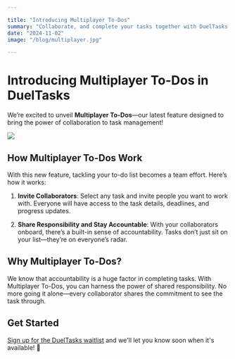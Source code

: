 ```yaml
---

title: "Introducing Multiplayer To-Dos"  
summary: "Collaborate, and complete your tasks together with DuelTasks' new multiplayer to-do feature!"  
date: "2024-11-02"  
image: "/blog/multiplayer.jpg"  

---
```


# Introducing Multiplayer To-Dos in DuelTasks

We’re excited to unveil **Multiplayer To-Dos**—our latest feature designed to bring the power of collaboration to task management!

<img src="/blog/mp_preview.png" class="max-w-sm shadow-xl border rounded-md">

## How Multiplayer To-Dos Work

With this new feature, tackling your to-do list becomes a team effort. Here’s how it works:

1. **Invite Collaborators**: Select any task and invite people you want to work with. Everyone will have access to the task details, deadlines, and progress updates.
  
2. **Share Responsibility and Stay Accountable**: With your collaborators onboard, there’s a built-in sense of accountability. Tasks don’t just sit on your list—they’re on everyone’s radar.

## Why Multiplayer To-Dos?

We know that accountability is a huge factor in completing tasks. With Multiplayer To-Dos, you can harness the power of shared responsibility. No more going it alone—every collaborator shares the commitment to see the task through.

## Get Started

<a href="https://forms.gle/6sFw9P3nqfKd575F7" target="_blank">Sign up for the DuelTasks waitlist</a> and we'll let you know soon when it's available! 🍕
